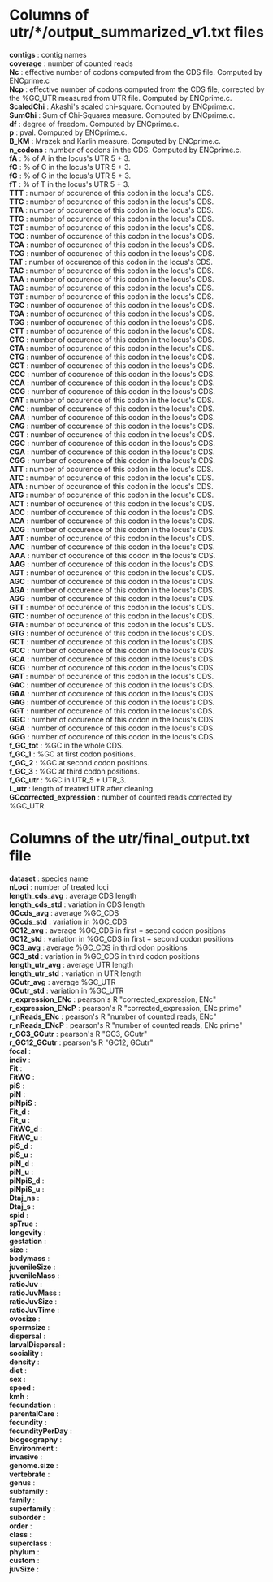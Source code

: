# Columns of utr/*/output_summarized_v1.txt files
**contigs** : contig names  
**coverage** : number of counted reads  
**Nc** : effective number of codons computed from the CDS file. Computed by ENCprime.c  
**Ncp** : effective number of codons computed from the CDS file, corrected by the %GC_UTR measured from UTR file. Computed by ENCprime.c.  
**ScaledChi** : Akashi's scaled chi-square. Computed by ENCprime.c.  
**SumChi** : Sum of Chi-Squares measure. Computed by ENCprime.c.  
**df** : degree of freedom. Computed by ENCprime.c.  
**p** : pval. Computed by ENCprime.c.  
**B_KM** : Mrazek and Karlin measure. Computed by ENCprime.c.  
**n_codons** : number of codons in the CDS. Computed by ENCprime.c.  
**fA** : % of A in the locus's UTR 5 + 3.  
**fC** : % of C in the locus's UTR 5 + 3.  
**fG** : % of G in the locus's UTR 5 + 3.  
**fT** : % of T in the locus's UTR 5 + 3.  
**TTT** : number of occurence of this codon in the locus's CDS.  
**TTC** : number of occurence of this codon in the locus's CDS.  
**TTA** : number of occurence of this codon in the locus's CDS.  
**TTG** : number of occurence of this codon in the locus's CDS.  
**TCT** : number of occurence of this codon in the locus's CDS.  
**TCC** : number of occurence of this codon in the locus's CDS.  
**TCA** : number of occurence of this codon in the locus's CDS.  
**TCG** : number of occurence of this codon in the locus's CDS.  
**TAT** : number of occurence of this codon in the locus's CDS.  
**TAC** : number of occurence of this codon in the locus's CDS.  
**TAA** : number of occurence of this codon in the locus's CDS.  
**TAG** : number of occurence of this codon in the locus's CDS.  
**TGT** : number of occurence of this codon in the locus's CDS.  
**TGC** : number of occurence of this codon in the locus's CDS.  
**TGA** : number of occurence of this codon in the locus's CDS.  
**TGG** : number of occurence of this codon in the locus's CDS.  
**CTT** : number of occurence of this codon in the locus's CDS.  
**CTC** : number of occurence of this codon in the locus's CDS.  
**CTA** : number of occurence of this codon in the locus's CDS.  
**CTG** : number of occurence of this codon in the locus's CDS.  
**CCT** : number of occurence of this codon in the locus's CDS.  
**CCC** : number of occurence of this codon in the locus's CDS.  
**CCA** : number of occurence of this codon in the locus's CDS.  
**CCG** : number of occurence of this codon in the locus's CDS.  
**CAT** : number of occurence of this codon in the locus's CDS.  
**CAC** : number of occurence of this codon in the locus's CDS.  
**CAA** : number of occurence of this codon in the locus's CDS.  
**CAG** : number of occurence of this codon in the locus's CDS.  
**CGT** : number of occurence of this codon in the locus's CDS.  
**CGC** : number of occurence of this codon in the locus's CDS.  
**CGA** : number of occurence of this codon in the locus's CDS.  
**CGG** : number of occurence of this codon in the locus's CDS.  
**ATT** : number of occurence of this codon in the locus's CDS.  
**ATC** : number of occurence of this codon in the locus's CDS.  
**ATA** : number of occurence of this codon in the locus's CDS.  
**ATG** : number of occurence of this codon in the locus's CDS.  
**ACT** : number of occurence of this codon in the locus's CDS.  
**ACC** : number of occurence of this codon in the locus's CDS.  
**ACA** : number of occurence of this codon in the locus's CDS.  
**ACG** : number of occurence of this codon in the locus's CDS.  
**AAT** : number of occurence of this codon in the locus's CDS.  
**AAC** : number of occurence of this codon in the locus's CDS.  
**AAA** : number of occurence of this codon in the locus's CDS.  
**AAG** : number of occurence of this codon in the locus's CDS.  
**AGT** : number of occurence of this codon in the locus's CDS.  
**AGC** : number of occurence of this codon in the locus's CDS.  
**AGA** : number of occurence of this codon in the locus's CDS.  
**AGG** : number of occurence of this codon in the locus's CDS.  
**GTT** : number of occurence of this codon in the locus's CDS.  
**GTC** : number of occurence of this codon in the locus's CDS.  
**GTA** : number of occurence of this codon in the locus's CDS.  
**GTG** : number of occurence of this codon in the locus's CDS.  
**GCT** : number of occurence of this codon in the locus's CDS.  
**GCC** : number of occurence of this codon in the locus's CDS.  
**GCA** : number of occurence of this codon in the locus's CDS.  
**GCG** : number of occurence of this codon in the locus's CDS.  
**GAT** : number of occurence of this codon in the locus's CDS.  
**GAC** : number of occurence of this codon in the locus's CDS.  
**GAA** : number of occurence of this codon in the locus's CDS.  
**GAG** : number of occurence of this codon in the locus's CDS.  
**GGT** : number of occurence of this codon in the locus's CDS.  
**GGC** : number of occurence of this codon in the locus's CDS.  
**GGA** : number of occurence of this codon in the locus's CDS.  
**GGG** : number of occurence of this codon in the locus's CDS.  
**f_GC_tot** : %GC in the whole CDS.  
**f_GC_1** : %GC at first codon positions.  
**f_GC_2** : %GC at second codon positions.  
**f_GC_3** : %GC at third codon positions.  
**f_GC_utr** : %GC in UTR_5 + UTR_3.  
**L_utr** : length of treated UTR after cleaning.  
**GCcorrected_expression** : number of counted reads corrected by %GC_UTR.   

# Columns of the utr/final_output.txt file 
**dataset** : species name  
**nLoci** : number of treated loci  
**length_cds_avg** : average CDS length  
**length_cds_std** : variation in CDS length  
**GCcds_avg** : average %GC_CDS  
**GCcds_std** : variation in %GC_CDS  
**GC12_avg** : average %GC_CDS in first + second codon positions  
**GC12_std** : variation in %GC_CDS in first + second codon positions  
**GC3_avg** : average %GC_CDS in third odon positions  
**GC3_std** : variation in %GC_CDS in third codon positions  
**length_utr_avg** : average UTR length  
**length_utr_std** : variation in UTR length  
**GCutr_avg** : average %GC_UTR  
**GCutr_std** : variation in %GC_UTR  
**r_expression_ENc** : pearson's R "corrected_expression, ENc"  
**r_expression_ENcP** : pearson's R "corrected_expression, ENc prime"  
**r_nReads_ENc** : pearson's R "number of counted reads, ENc"  
**r_nReads_ENcP** : pearson's R "number of counted reads, ENc prime"  
**r_GC3_GCutr** : pearson's R "GC3, GCutr"  
**r_GC12_GCutr** : pearson's R "GC12, GCutr"  
**focal** :  
**indiv** :  
**Fit** :  
**FitWC** :  
**piS** :  
**piN** :  
**piNpiS** :  
**Fit_d** :  
**Fit_u** :  
**FitWC_d** :  
**FitWC_u** :  
**piS_d** :  
**piS_u** :  
**piN_d** :  
**piN_u** :  
**piNpiS_d** :  
**piNpiS_u** :  
**Dtaj_ns** :  
**Dtaj_s** :  
**spid** :  
**spTrue** :  
**longevity** :  
**gestation** :  
**size** :  
**bodymass** :  
**juvenileSize** :  
**juvenileMass** :  
**ratioJuv** :  
**ratioJuvMass** :  
**ratioJuvSize** :  
**ratioJuvTime** :  
**ovosize** :  
**spermsize** :  
**dispersal** :  
**larvalDispersal** :  
**sociality** :  
**density** :  
**diet** :  
**sex** :  
**speed** :  
**kmh** :  
**fecundation** :  
**parentalCare** :  
**fecundity** :  
**fecundityPerDay** :  
**biogeography** :  
**Environment** :  
**invasive** :  
**genome.size** :  
**vertebrate** :  
**genus** :  
**subfamily** :  
**family** :  
**superfamily** :  
**suborder** :  
**order** :  
**class** :  
**superclass** :  
**phylum** :  
**custom** :  
**juvSize** :  
